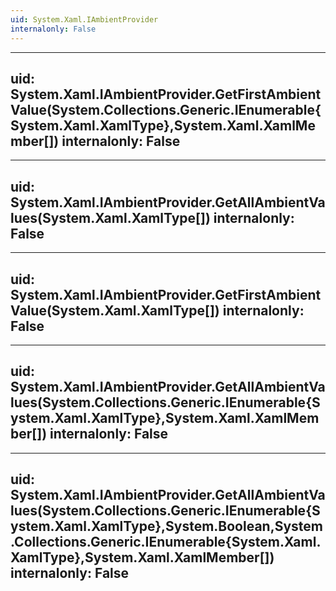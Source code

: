```yaml
---
uid: System.Xaml.IAmbientProvider
internalonly: False
---
```


---
uid: System.Xaml.IAmbientProvider.GetFirstAmbientValue(System.Collections.Generic.IEnumerable{System.Xaml.XamlType},System.Xaml.XamlMember[])
internalonly: False
---

---
uid: System.Xaml.IAmbientProvider.GetAllAmbientValues(System.Xaml.XamlType[])
internalonly: False
---

---
uid: System.Xaml.IAmbientProvider.GetFirstAmbientValue(System.Xaml.XamlType[])
internalonly: False
---

---
uid: System.Xaml.IAmbientProvider.GetAllAmbientValues(System.Collections.Generic.IEnumerable{System.Xaml.XamlType},System.Xaml.XamlMember[])
internalonly: False
---

---
uid: System.Xaml.IAmbientProvider.GetAllAmbientValues(System.Collections.Generic.IEnumerable{System.Xaml.XamlType},System.Boolean,System.Collections.Generic.IEnumerable{System.Xaml.XamlType},System.Xaml.XamlMember[])
internalonly: False
---
